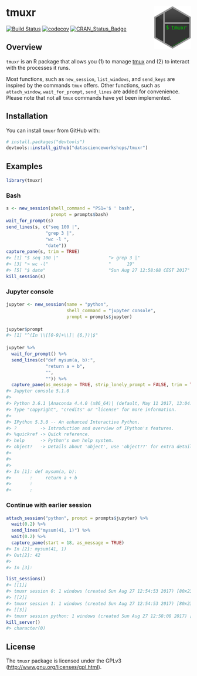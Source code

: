 
<!-- README.md is generated from README.Rmd. Please edit that file -->
tmuxr <img src="man/figures/logo.png" align="right" width="100px" />
====================================================================

[![Build Status](https://travis-ci.org/datascienceworkshops/tmuxr.svg?branch=master)](https://travis-ci.org/datascienceworkshops/tmuxr) [![codecov](https://codecov.io/gh/datascienceworkshops/tmuxr/branch/master/graph/badge.svg)](https://codecov.io/gh/datascienceworkshops/tmuxr) [![CRAN\_Status\_Badge](http://www.r-pkg.org/badges/version/tmuxr)](https://cran.r-project.org/package=tmuxr)

Overview
--------

`tmuxr` is an R package that allows you (1) to manage [tmux](https://github.com/tmux/tmux/wiki) and (2) to interact with the processes it runs.

Most functions, such as `new_session`, `list_windows`, and `send_keys` are inspired by the commands `tmux` offers. Other functions, such as `attach_window`, `wait_for_prompt`, `send_lines` are added for convenience. Please note that not all `tmux` commands have yet been implemented.

Installation
------------

You can install `tmuxr` from GitHub with:

``` r
# install.packages("devtools")
devtools::install_github("datascienceworkshops/tmuxr")
```

Examples
--------

``` r
library(tmuxr)
```

### Bash

``` r
s <- new_session(shell_command = "PS1='$ ' bash",
                 prompt = prompts$bash)
wait_for_prompt(s)
send_lines(s, c("seq 100 |",
               "grep 3 |",
               "wc -l ",
               "date"))
capture_pane(s, trim = TRUE)
#> [1] "$ seq 100 |"                   "> grep 3 |"                   
#> [3] "> wc -l"                       "      19"                     
#> [5] "$ date"                        "Sun Aug 27 12:58:08 CEST 2017"
kill_session(s)
```

<!-- #### Full screen capture -->
<!-- ```{r} -->
<!-- new_session() %>% -->
<!--   send_keys("htop") %>% -->
<!--   send_enter() %>% -->
<!--   wait(2) %>% -->
<!--   capture_pane(as_message = TRUE) %>% -->
<!--   send_keys("q") -->
<!-- ``` -->
### Jupyter console

``` r
jupyter <- new_session(name = "python",
                       shell_command = "jupyter console",
                       prompt = prompts$jupyter)

jupyter$prompt
#> [1] "^(In \\[[0-9]+\\]| {6,})|$"

jupyter %>%
  wait_for_prompt() %>%
  send_lines(c("def mysum(a, b):",
               "return a + b",
               "",
               "")) %>%
  capture_pane(as_message = TRUE, strip_lonely_prompt = FALSE, trim = TRUE)
#> Jupyter console 5.1.0
#> 
#> Python 3.6.1 |Anaconda 4.4.0 (x86_64)| (default, May 11 2017, 13:04:09)
#> Type "copyright", "credits" or "license" for more information.
#> 
#> IPython 5.3.0 -- An enhanced Interactive Python.
#> ?         -> Introduction and overview of IPython's features.
#> %quickref -> Quick reference.
#> help      -> Python's own help system.
#> object?   -> Details about 'object', use 'object??' for extra details.
#> 
#> 
#> 
#> In [1]: def mysum(a, b):
#>       :     return a + b
#>       :
#>       :
```

<!-- #### Telnet -->
<!-- ```{r, cache=TRUE} -->
<!-- new_session(shell_command = "telnet", prompt = "^telnet>$") %>% -->
<!--   send_keys("open towel.blinkenlights.nl") %>% -->
<!--   send_enter() %>% -->
<!--   wait(26) %>% -->
<!--   capture_pane(as_message = TRUE) %>% -->
<!--   kill_session() -->
<!-- ``` -->
### Continue with earlier session

``` r
attach_session("python", prompt = prompts$jupyter) %>%
  wait(0.2) %>%
  send_lines("mysum(41, 1)") %>%
  wait(0.2) %>%
  capture_pane(start = 18, as_message = TRUE)
#> In [2]: mysum(41, 1)
#> Out[2]: 42
#> 
#> In [3]:
```

``` r
list_sessions()
#> [[1]]
#> tmuxr session 0: 1 windows (created Sun Aug 27 12:54:53 2017) [80x23]
#> [[2]]
#> tmuxr session 1: 1 windows (created Sun Aug 27 12:54:53 2017) [80x23]
#> [[3]]
#> tmuxr session python: 1 windows (created Sun Aug 27 12:58:08 2017) [80x23]
kill_server()
#> character(0)
```

License
-------

The `tmuxr` package is licensed under the GPLv3 (<http://www.gnu.org/licenses/gpl.html>).
